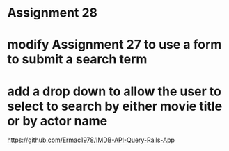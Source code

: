 # Assignment 28
# modify Assignment 27 to use a form to submit a search term
# add a drop down to allow the user to select to search by either movie title or by actor name

https://github.com/Ermac1978/IMDB-API-Query-Rails-App
